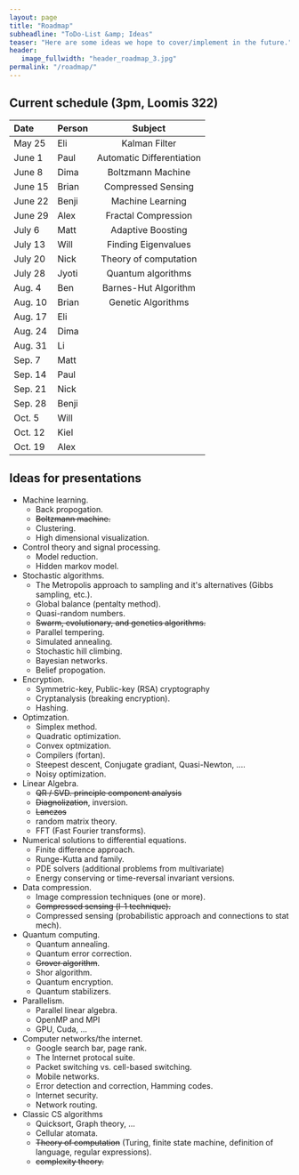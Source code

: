 ```yaml
---
layout: page
title: "Roadmap"
subheadline: "ToDo-List &amp; Ideas"
teaser: "Here are some ideas we hope to cover/implement in the future."
header:
   image_fullwidth: "header_roadmap_3.jpg"
permalink: "/roadmap/"
---
```


## Current schedule (3pm, Loomis 322)

|  Date  | Person  | Subject                   |
|:-------|:--------|:-------------------------:|
|May 25  | Eli     | Kalman Filter             |
|June 1  | Paul    | Automatic Differentiation |
|June 8  | Dima    | Boltzmann Machine         |
|June 15 | Brian   | Compressed Sensing        |
|June 22 | Benji   | Machine Learning          | 
|June 29 | Alex    | Fractal Compression       |
|July 6  | Matt    | Adaptive Boosting         |
|July 13 | Will    | Finding Eigenvalues       |
|July 20 | Nick    | Theory of computation     |
|July 28 | Jyoti   | Quantum algorithms        |
|Aug. 4  | Ben     | Barnes-Hut Algorithm      |
|Aug. 10 | Brian   | Genetic Algorithms        |
|Aug. 17 | Eli     |                           |
|Aug. 24 | Dima    |                           |
|Aug. 31 | Li      |                           |
|Sep. 7  | Matt    |                           |
|Sep. 14 | Paul    |                           |
|Sep. 21 | Nick    |                           |
|Sep. 28 | Benji   |                           |
|Oct. 5  | Will    |                           |
|Oct. 12 | Kiel    |                           |
|Oct. 19 | Alex    |                           |

## Ideas for presentations

 - Machine learning.
   - Back propogation.
   - ~~Boltzmann machine.~~
   - Clustering.
   - High dimensional visualization.
 - Control theory and signal processing.
   - Model reduction.
   - Hidden markov model.
 - Stochastic algorithms.
   - The Metropolis approach to sampling and it's alternatives (Gibbs sampling, etc.).
   - Global balance (pentalty method).
   - Quasi-random numbers.
   - ~~Swarm, evolutionary, and genetics algorithms.~~
   - Parallel tempering.
   - Simulated annealing.
   - Stochastic hill climbing.
   - Bayesian networks.
   - Belief propogation.
 - Encryption.
   - Symmetric-key, Public-key (RSA) cryptography
   - Cryptanalysis (breaking encryption).
   - Hashing.
 - Optimzation.
   - Simplex method.
   - Quadratic optimization.
   - Convex optmization.
   - Compilers (fortan).
   - Steepest descent, Conjugate gradiant, Quasi-Newton, ....
   - Noisy optimization.
 - Linear Algebra.
   - ~~QR / SVD. principle component analysis~~
   - ~~Diagnolization~~, inversion.
   - ~~Lanczos~~
   - random matrix theory.
   - FFT (Fast Fourier transforms).
 - Numerical solutions to differential equations.
   - Finite difference approach.
   - Runge-Kutta and family.
   - PDE solvers (additional problems from multivariate)
   - Energy conserving or time-reversal invariant versions.
 - Data compression.
   - Image compression techniques (one or more).
   - ~~Compressed sensing (l-1 technique).~~
   - Compressed sensing (probabilistic approach and connections to stat mech).
 - Quantum computing.
   - Quantum annealing.
   - Quantum error correction.
   - ~~Grover algorithm~~. 
   - Shor algorithm.
   - Quantum encryption.
   - Quantum stabilizers.
 - Parallelism.
   - Parallel linear algebra.
   - OpenMP and MPI
   - GPU, Cuda, ...
 - Computer networks/the internet.
   - Google search bar, page rank.
   - The Internet protocal suite.
   - Packet switching vs. cell-based switching.
   - Mobile networks.
   - Error detection and correction, Hamming codes.
   - Internet security.
   - Network routing.
 - Classic CS algorithms
   - Quicksort, Graph theory, ...
   - Cellular atomata.
   - ~~Theory of computation~~ (Turing, finite state machine, definition of language, regular expressions).
   - ~~complexity theory.~~
